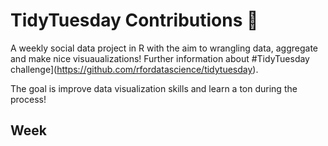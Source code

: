 # TidyTuesday Contributions :cactus:

A weekly social data project in R with the aim to wrangling data, aggregate and make nice visuaualizations! Further information about #TidyTuesday challenge](https://github.com/rfordatascience/tidytuesday).

The goal is improve data visualization skills and learn a ton during the process!

## Week

